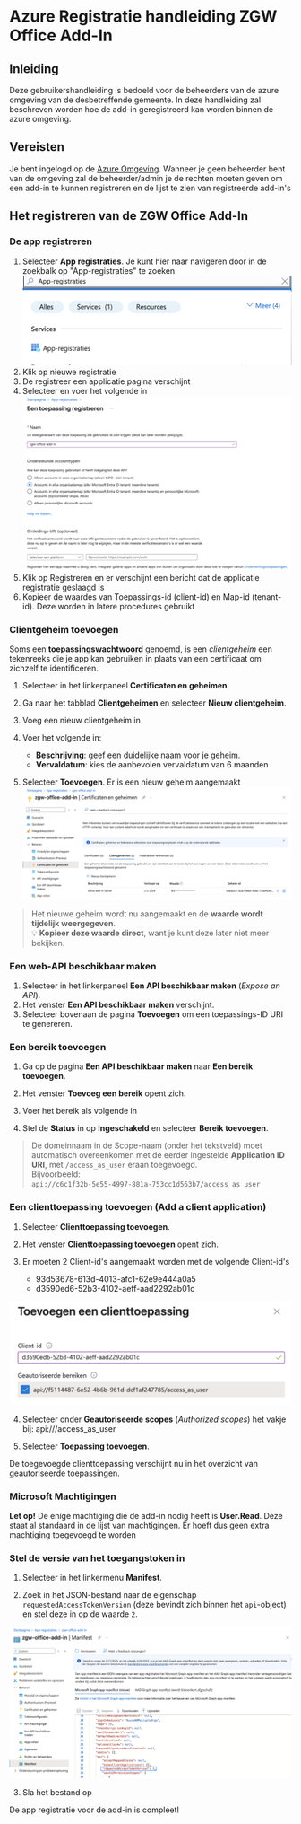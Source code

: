 # Azure Registratie handleiding ZGW Office Add-In

## Inleiding
Deze gebruikershandleiding is bedoeld voor de beheerders van de azure omgeving van de desbetreffende gemeente. 
In deze handleiding zal beschreven worden hoe de add-in geregistreerd kan worden binnen de azure omgeving.

## Vereisten
Je bent ingelogd op de [Azure Omgeving](https://portal.azure.com/).
Wanneer je geen beheerder bent van de omgeving zal de beheerder/admin je de rechten moeten geven 
om een add-in te kunnen registreren en de lijst te zien van registreerde add-in's

## Het registreren van de ZGW Office Add-In

### De app registreren
1. Selecteer **App registraties**. Je kunt hier naar navigeren door in de zoekbalk op "App-registraties" te zoeken
![App-registratie](./images/azure-registratie/app-registratie.png)
3. Klik op nieuwe registratie
4. De registreer een applicatie pagina verschijnt
5. Selecteer en voer het volgende in
![toepassing-registreren](./images/azure-registratie/toepassing-registreren.png)
6. Klik op Registreren en er verschijnt een bericht dat de applicatie registratie geslaagd is
7. Kopieer de waardes van Toepassings-id (client-id) en Map-id (tenant-id). Deze worden in latere procedures gebruikt

### Clientgeheim toevoegen

Soms een **toepassingswachtwoord** genoemd, is een *clientgeheim* een tekenreeks die je app kan gebruiken in plaats van een certificaat om zichzelf te identificeren.

1. Selecteer in het linkerpaneel **Certificaten en geheimen**.
2. Ga naar het tabblad **Clientgeheimen** en selecteer **Nieuw clientgeheim**.
3. Voeg een nieuw clientgeheim in

4. Voer het volgende in:
   - **Beschrijving**: geef een duidelijke naam voor je geheim.
   - **Vervaldatum**: kies de aanbevolen vervaldatum van 6 maanden

5. Selecteer **Toevoegen**. Er is een nieuw geheim aangemaakt
![Certificaten en geheimen](./images/azure-registratie/certificaten-en-geheimen.png)


> Het nieuwe geheim wordt nu aangemaakt en de **waarde wordt tijdelijk weergegeven**.  
> 💡 **Kopieer deze waarde direct**, want je kunt deze later niet meer bekijken.

### Een web-API beschikbaar maken

1. Selecteer in het linkerpaneel **Een API beschikbaar maken** (*Expose an API*).
2. Het venster **Een API beschikbaar maken** verschijnt.
3. Selecteer bovenaan de pagina **Toevoegen** om een toepassings-ID URI te genereren.

### Een bereik toevoegen

1. Ga op de pagina **Een API beschikbaar maken** naar **Een bereik toevoegen**.
2. Het venster **Toevoeg een bereik** opent zich.
3. Voer het bereik als volgende in

4. Stel de **Status** in op **Ingeschakeld** en selecteer **Bereik toevoegen**.

>  De domeinnaam in de Scope-naam (onder het tekstveld) moet automatisch overeenkomen met de eerder ingestelde **Application ID URI**, met `/access_as_user` eraan toegevoegd.  
> Bijvoorbeeld:  
> `api://c6c1f32b-5e55-4997-881a-753cc1d563b7/access_as_user`

### Een clienttoepassing toevoegen (Add a client application)

1. Selecteer **Clienttoepassing toevoegen**.

2. Het venster **Clienttoepassing toevoegen** opent zich.

3. Er moeten 2 Client-id's aangemaakt worden met de volgende Client-id's
   - 93d53678-613d-4013-afc1-62e9e444a0a5
   - d3590ed6-52b3-4102-aeff-aad2292ab01c
  
![Client-id toevoegen](./images/azure-registratie/toevoeg-clienttoepassing.png)

4. Selecteer onder **Geautoriseerde scopes** (*Authorized scopes*) het vakje bij:
api://<app-id>/access_as_user

5. Selecteer **Toepassing toevoegen**.

De toegevoegde clienttoepassing verschijnt nu in het overzicht van geautoriseerde toepassingen.

### Microsoft Machtigingen
**Let op!** De enige machtiging die de add-in nodig heeft is **User.Read**. Deze staat al standaard in de lijst van machtigingen.
Er hoeft dus geen extra machtiging toegevoegd te worden

### Stel de versie van het toegangstoken in

1. Selecteer in het linkermenu **Manifest**.

2. Zoek in het JSON-bestand naar de eigenschap `requestedAccessTokenVersion` (deze bevindt zich binnen het `api`-object) en stel deze in op de waarde `2`.

![Azure Manifest File](./images/azure-registratie/manifest.png)

3. Sla het bestand op

De app registratie voor de add-in is compleet!











